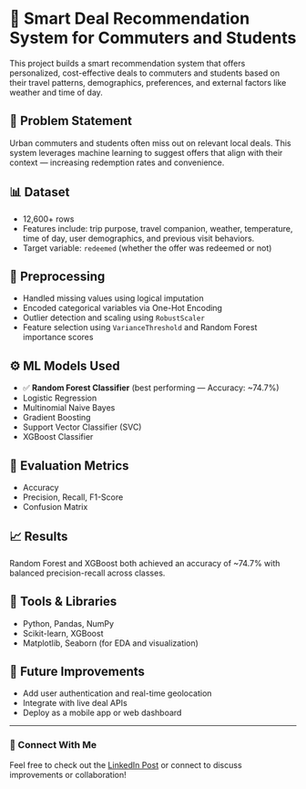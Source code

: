 # 🚆 Smart Deal Recommendation System for Commuters and Students

This project builds a smart recommendation system that offers personalized, cost-effective deals to commuters and students based on their travel patterns, demographics, preferences, and external factors like weather and time of day.

## 🧠 Problem Statement
Urban commuters and students often miss out on relevant local deals. This system leverages machine learning to suggest offers that align with their context — increasing redemption rates and convenience.

## 📊 Dataset
- 12,600+ rows
- Features include: trip purpose, travel companion, weather, temperature, time of day, user demographics, and previous visit behaviors.
- Target variable: `redeemed` (whether the offer was redeemed or not)

## 🧹 Preprocessing
- Handled missing values using logical imputation
- Encoded categorical variables via One-Hot Encoding
- Outlier detection and scaling using `RobustScaler`
- Feature selection using `VarianceThreshold` and Random Forest importance scores

## ⚙️ ML Models Used
- ✅ **Random Forest Classifier** (best performing — Accuracy: ~74.7%)
- Logistic Regression
- Multinomial Naive Bayes
- Gradient Boosting
- Support Vector Classifier (SVC)
- XGBoost Classifier

## 🧪 Evaluation Metrics
- Accuracy
- Precision, Recall, F1-Score
- Confusion Matrix

## 📈 Results
Random Forest and XGBoost both achieved an accuracy of ~74.7% with balanced precision-recall across classes.

## 🚀 Tools & Libraries
- Python, Pandas, NumPy
- Scikit-learn, XGBoost
- Matplotlib, Seaborn (for EDA and visualization)

## 📌 Future Improvements
- Add user authentication and real-time geolocation
- Integrate with live deal APIs
- Deploy as a mobile app or web dashboard

---

### 🔗 Connect With Me
Feel free to check out the [LinkedIn Post](#) or connect to discuss improvements or collaboration!

